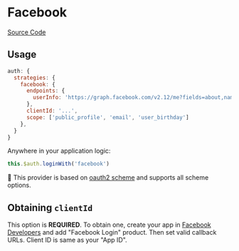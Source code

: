 # Facebook

[Source Code](https://github.com/nuxt-community/auth-module/blob/dev/lib/providers/facebook.js)

## Usage

```js
auth: {
  strategies: {
    facebook: {
      endpoints: {
        userInfo: 'https://graph.facebook.com/v2.12/me?fields=about,name,picture{url},email,birthday'
      },
      clientId: '...',
      scope: ['public_profile', 'email', 'user_birthday']
    },
  }
}
```

Anywhere in your application logic:

```js
this.$auth.loginWith('facebook')
```

💁 This provider is based on [oauth2 scheme](../schemes/oauth2.md) and supports all scheme options.

## Obtaining `clientId`

This option is **REQUIRED**. To obtain one, create your app in [Facebook Developers](https://developers.facebook.com) and add "Facebook Login" product. Then set valid callback URLs. Client ID is same as your "App ID".

